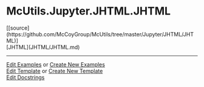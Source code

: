 # <a id="McUtils.Jupyter.JHTML.JHTML">McUtils.Jupyter.JHTML.JHTML</a> 
<div class="docs-source-link" markdown="1">
[[source](https://github.com/McCoyGroup/McUtils/tree/master/Jupyter/JHTML/JHTML)]
</div>
    


<div class="container alert alert-secondary bg-light">
  <div class="row">
   <div class="col" markdown="1">
[JHTML](JHTML/JHTML.md)   
</div>
   <div class="col" markdown="1">
   
</div>
   <div class="col" markdown="1">
   
</div>
</div>
</div>







___

[Edit Examples](https://github.com/McCoyGroup/McUtils/edit/master/ci/examples/McUtils/Jupyter/JHTML/JHTML.md) or 
[Create New Examples](https://github.com/McCoyGroup/McUtils/new/master/?filename=ci/examples/McUtils/Jupyter/JHTML/JHTML.md) <br/>
[Edit Template](https://github.com/McCoyGroup/McUtils/edit/master/ci/docs/McUtils/Jupyter/JHTML/JHTML.md) or 
[Create New Template](https://github.com/McCoyGroup/McUtils/new/master/?filename=ci/docs/templates/McUtils/Jupyter/JHTML/JHTML.md) <br/>
[Edit Docstrings](https://github.com/McCoyGroup/McUtils/edit/master/Jupyter/JHTML/JHTML/__init__.py?message=Update%20Docs)
